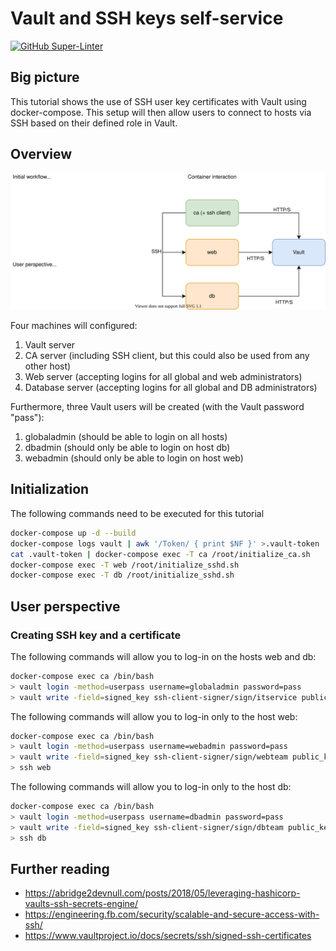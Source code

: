 # Vault and SSH keys self-service

[![GitHub Super-Linter](https://github.com/tropicalwave/ssh-vault/workflows/Lint%20Code%20Base/badge.svg)](https://github.com/marketplace/actions/super-linter)

## Big picture

This tutorial shows the use of SSH user key certificates with Vault
using docker-compose. This setup will then allow users to connect
to hosts via SSH based on their defined role in Vault.

## Overview

![Architecture](/images/architecture.svg)

Four machines will configured:

1. Vault server
2. CA server (including SSH client, but this could also be used from any other host)
3. Web server (accepting logins for all global and web administrators)
4. Database server (accepting logins for all global and DB administrators)

Furthermore, three Vault users will be created (with the Vault password "pass"):
1. globaladmin (should be able to login on all hosts)
2. dbadmin (should only be able to login on host db)
3. webadmin (should only be able to login on host web)

## Initialization

The following commands need to be executed for this tutorial
```bash
docker-compose up -d --build
docker-compose logs vault | awk '/Token/ { print $NF }' >.vault-token
cat .vault-token | docker-compose exec -T ca /root/initialize_ca.sh
docker-compose exec -T web /root/initialize_sshd.sh
docker-compose exec -T db /root/initialize_sshd.sh
```

## User perspective

### Creating SSH key and a certificate

The following commands will allow you to log-in on the hosts web and db:
```bash
docker-compose exec ca /bin/bash
> vault login -method=userpass username=globaladmin password=pass
> vault write -field=signed_key ssh-client-signer/sign/itservice public_key=@$HOME/.ssh/id_rsa.pub > $HOME/.ssh/id_rsa-cert.pub
```

The following commands will allow you to log-in only to the host web:
```bash
docker-compose exec ca /bin/bash
> vault login -method=userpass username=webadmin password=pass
> vault write -field=signed_key ssh-client-signer/sign/webteam public_key=@$HOME/.ssh/id_rsa.pub > $HOME/.ssh/id_rsa-cert.pub
> ssh web
```

The following commands will allow you to log-in only to the host db:
```bash
docker-compose exec ca /bin/bash
> vault login -method=userpass username=dbadmin password=pass
> vault write -field=signed_key ssh-client-signer/sign/dbteam public_key=@$HOME/.ssh/id_rsa.pub > $HOME/.ssh/id_rsa-cert.pub
> ssh db
```

## Further reading

* <https://abridge2devnull.com/posts/2018/05/leveraging-hashicorp-vaults-ssh-secrets-engine/>
* <https://engineering.fb.com/security/scalable-and-secure-access-with-ssh/>
* <https://www.vaultproject.io/docs/secrets/ssh/signed-ssh-certificates>
